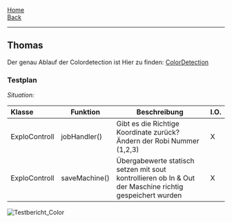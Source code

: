 [Home](home)   
[Back](DokuSolidus)    

----------

## Thomas  

Der genau Ablauf der Colordetection ist Hier zu finden:
[ColorDetection](ColorDetection)

### Testplan

*Situation:* 

| Klasse| Funktion | Beschreibung| I.O.| 
| :------- | --- | --- | :---- |
| ExploControll|jobHandler()|Gibt es die Richtige Koordinate zurück? Ändern der Robi Nummer (1,2,3) |X |
| ExploControll|saveMachine()|Übergabewerte statisch setzen mit sout kontrollieren ob In & Out der Maschine richtig gespeichert wurden |X |


![Testbericht_Color](https://gitlab.com/solidus/hefei/uploads/0e1fab2df30107ad4c6e44111aeff4db/Testbericht_Color.JPG)
